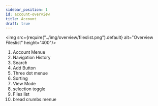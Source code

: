 ```yaml
---
sidebar_position: 1
id: account-overview
title: Account
draft: true
---
```


<img src={require("../img/overview/fileslist.png").default} alt="Overview Fileslist" height="400"/>

1. Account Menue
2. Navigation History
3. Search
4. Add Button
5. Three dot menue
6. Sorting
7. View Mode
8. selection toggle
9. Files list
10. bread crumbs menue